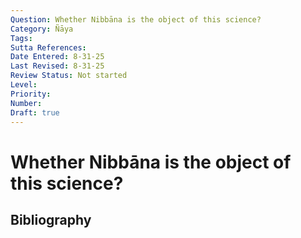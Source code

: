 ```yaml
---
Question: Whether Nibbāna is the object of this science?
Category: Ñāya
Tags: 
Sutta References: 
Date Entered: 8-31-25
Last Revised: 8-31-25
Review Status: Not started
Level: 
Priority: 
Number: 
Draft: true
---
```


# Whether Nibbāna is the object of this science?

## Bibliography

<!-- 

Notes:



 -->